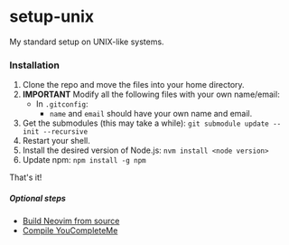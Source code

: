 # setup-unix
My standard setup on UNIX-like systems.

### Installation
1. Clone the repo and move the files into your home directory.
2. **IMPORTANT** Modify all the following files with your own name/email:
    - In `.gitconfig`:
        - `name` and `email` should have your own name and email.
3. Get the submodules (this may take a while): `git submodule update --init --recursive`
4. Restart your shell.
5. Install the desired version of Node.js: `nvm install <node version>`
6. Update npm: `npm install -g npm`

That's it!

##### Optional steps
- [Build Neovim from source](https://github.com/neovim/neovim/wiki/Building-Neovim)
- [Compile YouCompleteMe](https://github.com/Valloric/YouCompleteMe#mac-os-x)

